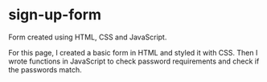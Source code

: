 # sign-up-form
Form created using HTML, CSS and JavaScript.

For this page, I created a basic form in HTML and styled it with CSS. Then I wrote functions in JavaScript to check password requirements and check if the passwords match.
